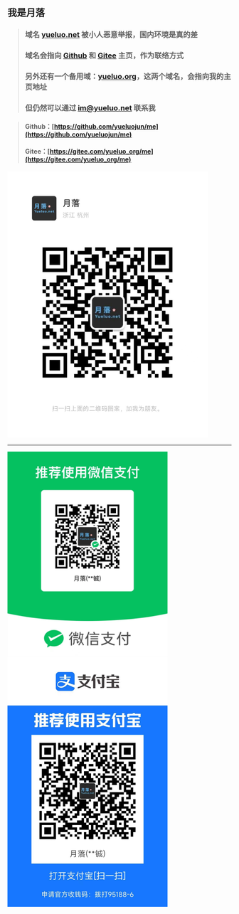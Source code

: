 ## 我是月落
> ### 域名 [yueluo.net](http://yueluo.net) 被小人恶意举报，国内环境是真的差    
> ### 域名会指向 [Github](https://github.com/yueluojun/me/) 和 [Gitee](https://gitee.com/yueluo_org/me/) 主页，作为联络方式    
> ### 另外还有一个备用域：[yueluo.org](http://yueluo.org)，这两个域名，会指向我的主页地址    
> ### 但仍然可以通过 im@yueluo.net 联系我

> #### Github：[https://github.com/yueluojun/me](https://github.com/yueluojun/me)    
> #### Gitee：[https://gitee.com/yueluo_org/me](https://gitee.com/yueluo_org/me)

<img src="https://raw.githubusercontent.com/yueluojun/me/refs/heads/main/wechatqr.jpg" width="450">

----

<img src="https://raw.githubusercontent.com/yueluojun/me/refs/heads/main/wechatpay.jpg" width="360"><img src="https://raw.githubusercontent.com/yueluojun/me/refs/heads/main/alipay.jpg" width="360">
